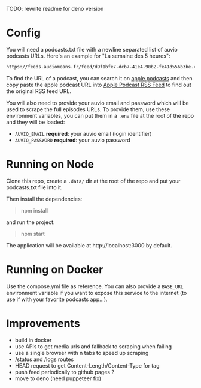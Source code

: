 TODO: rewrite readme for deno version

# Config

You will need a podcasts.txt file with a newline separated list of auvio podcasts URLs.
Here's an example for "La semaine des 5 heures":

```podcasts.txt
https://feeds.audiomeans.fr/feed/d9f1bfe7-dcb7-41e4-90b2-fe41d556b3be.xml

```

To find the URL of a podcast, you can search it on [apple podcasts](https://www.apple.com/be-fr/search/la-semaine-des-5-heures?src=globalnav) and then copy paste the apple podcast URL into [Apple Podcast RSS Feed](https://www.labnol.org/podcast/) to find out the original RSS feed URL.

You will also need to provide your auvio email and password which will be used to scrape the full episodes URLs. To provide them, use these environment variables, you can put them in a `.env` file at the root of the repo and they will be loaded:

- `AUVIO_EMAIL` **required**: your auvio email (login identifier)
- `AUVIO_PASSWORD` **required**: your auvio password


# Running on Node

Clone this repo, create a `.data/` dir at the root of the repo and put your podcasts.txt file into it.

Then install the dependencies: 

> npm install

and run the project:

> npm start

The application will be available at http://localhost:3000 by default.

# Running on Docker

Use the compose.yml file as reference. You can also provide a `BASE_URL` environment variable if you want to expose this service to the internet (to use if with your favorite podcasts app...).

# Improvements

- build in docker
- use APIs to get media urls and fallback to scraping when failing
- use a single browser with n tabs to speed up scraping
- /status and /logs routes
- HEAD request to get Content-Length/Content-Type for <enclosure> tag
- push feed periodically to github pages ?
- move to deno (need puppeteer fix)